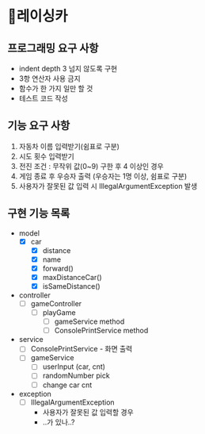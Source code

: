 # 🚗레이싱카

## 프로그래밍 요구 사항
- indent depth 3 넘지 않도록 구현
- 3항 연산자 사용 금지
- 함수가 한 가지 일만 할 것
- 테스트 코드 작성

## 기능 요구 사항
1. 자동차 이름 입력받기(쉼표로 구분)
2. 시도 횟수 입력받기
3. 전진 조건 : 무작위 값(0~9) 구한 후 4 이상인 경우
4. 게임 종료 후 우승자 출력 (우승자는 1명 이상, 쉼표로 구분)
5. 사용자가 잘못된 값 입력 시 IllegalArgumentException 발생

## 구현 기능 목록
- model
  - [x] car
     - [x] distance
     - [x] name
     - [x] forward()
     - [x] maxDistanceCar()
     - [x] isSameDistance()
- controller
  - [ ] gameController
    - [ ] playGame 
      - [ ] gameService method
      - [ ] ConsolePrintService method
- service
  - [ ] ConsolePrintService - 화면 출력
  - [ ] gameService
    - [ ] userInput (car, cnt)
    - [ ] randomNumber pick
    - [ ] change car cnt 
- exception
  - [ ] IllegalArgumentException
    - 사용자가 잘못된 값 입력할 경우
    - ..가 있나..?